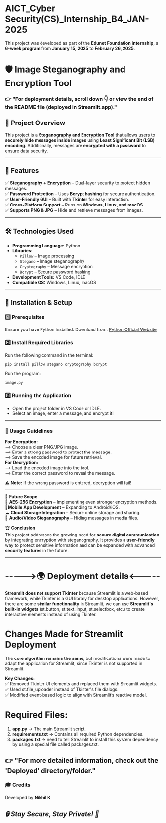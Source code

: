 # AICT_Cyber Security(CS)_Internship_B4_JAN-2025
This project was developed as part of the **Edunet Foundation internship**, a **6-week program** from **January 15, 2025** to **February 26, 2025**. 

# 🛡️ Image Steganography and Encryption Tool

### 👉 "For deployment details, scroll down 👇 or view the end of the README file (deployed in Streamlit.app)."

## 📌 Project Overview  
This project is a **Steganography and Encryption Tool** that allows users to **securely hide messages inside images** using **Least Significant Bit (LSB) encoding**. Additionally, messages are **encrypted with a password** to ensure data security.

---

## 🚀 Features  
✅ **Steganography + Encryption** – Dual-layer security to protect hidden messages.  
✅ **Password Protection** – Uses **Bcrypt hashing** for secure authentication.  
✅ **User-Friendly GUI** – Built with **Tkinter** for easy interaction.  
✅ **Cross-Platform Support** – Runs on **Windows, Linux, and macOS**.  
✅ **Supports PNG & JPG** – Hide and retrieve messages from images.  

---

## 🛠️ Technologies Used  

- **Programming Language:** Python  
- **Libraries:**  
  - `Pillow` – Image processing  
  - `Stegano` – Image steganography  
  - `Cryptography` – Message encryption  
  - `Bcrypt` – Secure password hashing  
- **Development Tools:** VS Code, IDLE  
- **Compatible OS:** Windows, Linux, macOS  

---

## 🔧 Installation & Setup  

### **1️⃣ Prerequisites**  
Ensure you have Python installed. Download from: [Python Official Website](https://www.python.org/)  

### **2️⃣ Install Required Libraries**  
Run the following command in the terminal:  
```bash
pip install pillow stegano cryptography bcrypt
```
Run the program:
```
image.py
```
### **3️⃣ Running the Application**
- Open the project folder in VS Code or IDLE.      
- Select an image, enter a message, and encrypt it!

---

### **🔑 Usage Guidelines**    
**For Encryption:**            
--> Choose a clear PNG/JPG image.             
--> Enter a strong password to protect the message.                     
--> Save the encoded image for future retrieval.                        
**For Decryption:**                         
--> Load the encoded image into the tool.                 
--> Enter the correct password to reveal the message.  

**⚠ Note:** If the wrong password is entered, decryption will fail!                             

---

📌 **Future Scope**                
🚀 **AES-256 Encryption** – Implementing even stronger encryption methods.                  
📱**Mobile App Development** – Expanding to Android/iOS.                  
☁ **Cloud Storage Integration** – Secure online storage and sharing.                      
🎵 **Audio/Video Steganography** – Hiding messages in media files.                          
                      
🏆 **Conclusion**       
This project addresses the growing need for **secure digital communication** by integrating encryption with steganography. It provides a **user-friendly** way to protect sensitive information and can be expanded with advanced **security features** in the future.   

---
# ----->🌍 Deployment details<-----
**Streamlit does not support Tkinter** because Streamlit is a web-based framework, while Tkinter is a GUI library for desktop applications.
However, there are some **similar functionality** in Streamlit, we can use **Streamlit's built-in widgets** (st.button, st.text_input, st.selectbox, etc.) to create interactive elements instead of using Tkinter.

# **Changes Made for Streamlit Deployment**
The **core algorithm remains the same**, but modifications were made to adapt the application for Streamlit, since Tkinter is not supported in Streamlit.

**Key Changes:**            
✅ Removed Tkinter UI elements and replaced them with Streamlit widgets.             
✅ Used st.file_uploader instead of Tkinter's file dialogs.               
✅ Modified event-based logic to align with Streamlit’s reactive model.            

# Required Files:                      
1. **app.py** → The main Streamlit script.                              
2. **requirements.txt** → Contains all required Python dependencies.
3. **packages.txt** → need to tell Streamlit to install this system dependency by using a special file called packages.txt.
          

## 👉 "For more detailed information, check out the 'Deployed' directory/folder."

### **🎓 Credits**               
Developed by **Nikhil K**   

## **_🔒 Stay Secure, Stay Private! 🔐_**



